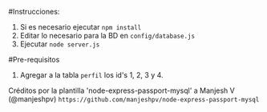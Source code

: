 #Instrucciones:

1. Si es necesario ejecutar `npm install`
1. Editar lo necesario para la BD en `config/database.js`
1. Ejecutar `node server.js`

#Pre-requisitos

1. Agregar a la tabla `perfil` los id's 1, 2, 3 y 4.

Créditos por la plantilla 'node-express-passport-mysql' a Manjesh V (@manjeshpv) `https://github.com/manjeshpv/node-express-passport-mysql`
